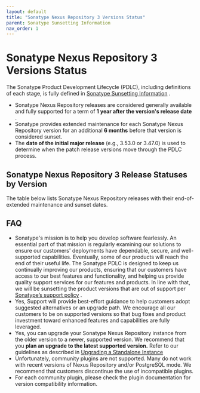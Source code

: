 ```yaml
---
layout: default
title: "Sonatype Nexus Repository 3 Versions Status"
parent: Sonatype Sunsetting Information
nav_order: 1
---
```


# Sonatype Nexus Repository 3 Versions Status

The Sonatype Product Development Lifecycle (PDLC), including definitions of each stage, is fully defined in [Sonatype Sunsetting Information](#UUID-217b96ec-8a06-93ff-b373-ab40751a5647) .

- Sonatype Nexus Repository releases are considered generally available and fully supported for a term of **1 year after the version's release date** .
- Sonatype provides extended maintenance for each Sonatype Nexus Repository version for an additional **6 months** before that version is considered sunset.
- The **date of the initial major release** (e.g., 3.53.0 or 3.47.0) is used to determine when the patch release versions move through the PDLC process.

## Sonatype Nexus Repository 3 Release Statuses by Version

The table below lists Sonatype Nexus Repository releases with their end-of-extended maintenance and sunset dates.

## FAQ

- Sonatype's mission is to help you develop software fearlessly. An essential part of that mission is regularly examining our solutions to ensure our customers' deployments have dependable, secure, and well-supported capabilities. Eventually, some of our products will reach the end of their useful life. The Sonatype PDLC is designed to keep us continually improving our products, ensuring that our customers have access to our best features and functionality, and helping us provide quality support services for our features and products. In line with that, we will be sunsetting the product versions that are out of support per [Sonatype’s support policy](https://www.sonatype.com/usage/software-support-policy) .
- Yes, Support will provide best-effort guidance to help customers adopt suggested alternatives or an upgrade path. We encourage all our customers to be on supported versions so that bug fixes and product investment toward enhanced features and capabilities are fully leveraged.
- Yes, you can upgrade your Sonatype Nexus Repository instance from the older version to a newer, supported version. We recommend that you **plan an upgrade to the latest supported version.** Refer to our guidelines as described in [Upgrading a Standalone Instance](#UUID-a8307f98-2980-ee25-af81-65219f835426)
- Unfortunately, community plugins are not supported. Many do not work with recent versions of Nexus Repository and/or PostgreSQL mode. We recommend that customers discontinue the use of incompatible plugins.
- For each community plugin, please check the plugin documentation for version compatibility information.
